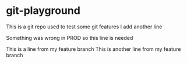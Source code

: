 # git-playground

This is a git repo used to test some git features
I add another line

Something was wrong in PROD so this line is needed

This is a line from my feature branch
This is another line from my feature branch
